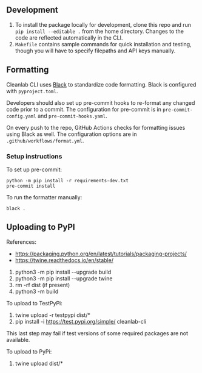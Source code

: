 ## Development

1. To install the package locally for development, clone this repo and run `pip install --editable .` from the home
   directory. Changes to the code are reflected automatically in the CLI.
2. `Makefile` contains sample commands for quick installation and testing, though you will have to specify filepaths and
   API keys manually.

## Formatting

Cleanlab CLI uses [Black](https://black.readthedocs.io/en/stable/) to standardize code formatting. Black is configured
with `pyproject.toml`.

Developers should also set up pre-commit hooks to re-format any changed code prior to a commit. The configuration for
pre-commit is in `pre-commit-config.yaml` and `pre-commit-hooks.yaml`.

On every push to the repo, GitHub Actions checks for formatting issues using Black as well. The configuration options
are in `.github/workflows/format.yml`.

### Setup instructions

To set up pre-commit:

```
python -m pip install -r requirements-dev.txt
pre-commit install
```

To run the formatter manually:

```
black .
```

## Uploading to PyPI

References:

- https://packaging.python.org/en/latest/tutorials/packaging-projects/
- https://twine.readthedocs.io/en/stable/

1. python3 -m pip install --upgrade build
2. python3 -m pip install --upgrade twine
3. rm -rf dist (if present)
4. python3 -m build

To upload to TestPyPi:

1. twine upload -r testpypi dist/*
2. pip install -i https://test.pypi.org/simple/ cleanlab-cli

This last step may fail if test versions of some required packages are not available.

To upload to PyPi:

1. twine upload dist/*

